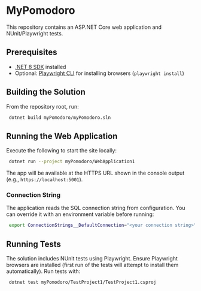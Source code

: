 # MyPomodoro

This repository contains an ASP.NET Core web application and NUnit/Playwright tests.

## Prerequisites

- [.NET 8 SDK](https://dotnet.microsoft.com/) installed
- Optional: [Playwright CLI](https://playwright.dev/dotnet/docs/intro) for installing browsers (`playwright install`)

## Building the Solution

From the repository root, run:

```bash
 dotnet build myPomodoro/myPomodoro.sln
```

## Running the Web Application

Execute the following to start the site locally:

```bash
 dotnet run --project myPomodoro/WebApplication1
```

The app will be available at the HTTPS URL shown in the console output (e.g., `https://localhost:5001`).

### Connection String

The application reads the SQL connection string from configuration. You can override it with an environment variable before running:

```bash
 export ConnectionStrings__DefaultConnection="<your connection string>"
```

## Running Tests

The solution includes NUnit tests using Playwright. Ensure Playwright browsers are installed (first run of the tests will attempt to install them automatically). Run tests with:

```bash
 dotnet test myPomodoro/TestProject1/TestProject1.csproj
```


